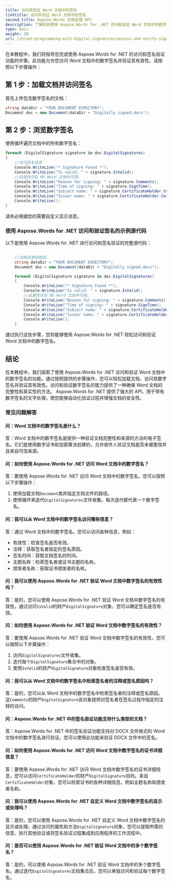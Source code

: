 ```yaml
---
title: 访问并验证 Word 文档中的签名
linktitle: 访问并验证 Word 文档中的签名
second_title: Aspose.Words 文档处理 API
description: 了解如何使用 Aspose.Words for .NET 访问和验证 Word 文档中的数字签名。
type: docs
weight: 10
url: /zh/net/programming-with-digital-signatures/access-and-verify-signature/
---
```

在本教程中，我们将指导您完成使用 Aspose.Words for .NET 的访问和签名验证功能的步骤。此功能允许您访问 Word 文档中的数字签名并验证其有效性。请按照以下步骤操作：

## 第 1 步：加载文档并访问签名

首先上传包含数字签名的文档：

```csharp
string dataDir = "YOUR DOCUMENT DIRECTORY";
Document doc = new Document(dataDir + "Digitally signed.docx");
```

## 第 2 步：浏览数字签名

使用循环遍历文档中的所有数字签名：

```csharp
foreach (DigitalSignature signature in doc.DigitalSignatures)
{
	//访问签名信息
	Console.WriteLine("* Signature Found *");
	Console.WriteLine("Is valid: " + signature.IsValid);
	//此属性仅在 MS Word 文档中可用。
	Console.WriteLine("Reason for signing: " + signature.Comments); 
	Console.WriteLine("Time of signing: " + signature.SignTime);
	Console.WriteLine("Subject name: " + signature.CertificateHolder.Certificate.SubjectName.Name);
	Console.WriteLine("Issuer name: " + signature.CertificateHolder.Certificate.IssuerName.Name);
	Console.WriteLine();
}
```

请务必根据您的需要自定义显示消息。

### 使用 Aspose.Words for .NET 访问和验证签名的示例源代码

以下是使用 Aspose.Words for .NET 进行访问和签名验证的完整源代码：

```csharp
	
	//文档目录的路径。
	string dataDir = "YOUR DOCUMENT DIRECTORY";
	Document doc = new Document(dataDir + "Digitally signed.docx");

	foreach (DigitalSignature signature in doc.DigitalSignatures)
	{
		Console.WriteLine("* Signature Found *");
		Console.WriteLine("Is valid: " + signature.IsValid);
		//此属性仅在 MS Word 文档中可用。
		Console.WriteLine("Reason for signing: " + signature.Comments); 
		Console.WriteLine("Time of signing: " + signature.SignTime);
		Console.WriteLine("Subject name: " + signature.CertificateHolder.Certificate.SubjectName.Name);
		Console.WriteLine("Issuer name: " + signature.CertificateHolder.Certificate.IssuerName.Name);
		Console.WriteLine();
	}

```

通过执行这些步骤，您将能够使用 Aspose.Words for .NET 轻松访问和验证 Word 文档中的数字签名。

## 结论

在本教程中，我们探索了使用 Aspose.Words for .NET 访问和验证 Word 文档中的数字签名的功能。通过按照提供的步骤操作，您可以轻松加载文档、访问其数字签名并验证其有效性。访问和验证数字签名的能力提供了一种确保 Word 文档的完整性和真实性的方法。 Aspose.Words for .NET 提供了强大的 API，用于带有数字签名的文字处理，使您能够自动化验证过程并增强文档的安全性。

### 常见问题解答

#### 问：Word 文档中的数字签名是什么？

答：Word 文档中的数字签名是提供一种验证文档完整性和来源的方法的电子签名。它们是使用数字证书和加密算法创建的，允许收件人验证文档是否未被更改并且来自可信来源。

#### 问：如何使用 Aspose.Words for .NET 访问 Word 文档中的数字签名？

答：要使用 Aspose.Words for .NET 访问 Word 文档中的数字签名，您可以按照以下步骤操作：
1. 使用加载文档`Document`类并指定文档文件的路径。
2. 使用循环来迭代`DigitalSignatures`文件收集。每次迭代都代表一个数字签名。

#### 问：我可以从 Word 文档中的数字签名访问哪些信息？

答：通过 Word 文档中的数字签名，您可以访问各种信息，例如：
- 有效性：检查签名是否有效。
- 注释：获取签名者指定的签名原因。
- 签名时间：获取文档签名的时间。
- 主题名称：检索签名者或证书主题的名称。
- 颁发者名称：获取证书颁发者的名称。

#### 问：我可以使用 Aspose.Words for .NET 验证 Word 文档中数字签名的有效性吗？

答：是的，您可以使用 Aspose.Words for .NET 验证 Word 文档中数字签名的有效性。通过访问`IsValid`的财产`DigitalSignature`对象，您可以确定签名是否有效。

#### 问：如何使用 Aspose.Words for .NET 验证 Word 文档中数字签名的有效性？

答：要使用 Aspose.Words for .NET 验证 Word 文档中数字签名的有效性，您可以按照以下步骤操作：
1. 访问`DigitalSignatures`文件收集。
2. 迭代每个`DigitalSignature`集合中的对象。
3. 使用`IsValid`的财产`DigitalSignature`对象检查签名是否有效。

#### 问：我可以从 Word 文档中的数字签名中检索签名者的注释或签名原因吗？

答：是的，您可以从 Word 文档中的数字签名中检索签名者的注释或签名原因。这`Comments`的财产`DigitalSignature`该对象提供对签名者在签名过程中指定的注释的访问。

#### 问：Aspose.Words for .NET 中的签名验证功能支持什么类型的文档？

答：Aspose.Words for .NET 中的签名验证功能支持对 DOCX 文件格式的 Word 文档中的数字签名进行验证。您可以使用此功能来验证 DOCX 文件中的签名。

#### 问：如何使用 Aspose.Words for .NET 访问 Word 文档中数字签名的证书详细信息？

答：要使用 Aspose.Words for .NET 访问 Word 文档中数字签名的证书详细信息，您可以访问`CertificateHolder`的财产`DigitalSignature`目的。来自`CertificateHolder`对象，您可以检索证书的各种详细信息，例如主题名称和颁发者名称。

#### 问：我可以使用 Aspose.Words for .NET 自定义 Word 文档中数字签名的显示或处理吗？

答：是的，您可以使用 Aspose.Words for .NET 自定义 Word 文档中数字签名的显示或处理。通过访问的属性和方法`DigitalSignature`对象，您可以提取所需的信息、执行其他验证或将签名验证过程集成到应用程序的工作流程中。

#### 问：是否可以使用 Aspose.Words for .NET 验证 Word 文档中的多个数字签名？

答：是的，可以使用 Aspose.Words for .NET 验证 Word 文档中的多个数字签名。通过迭代`DigitalSignatures`文档集合后，您可以单独访问和验证每个数字签名。

